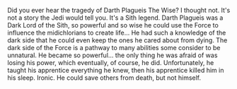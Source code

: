 Did you ever hear the tragedy of Darth Plagueis The Wise? I thought not. It's not a story the Jedi would tell you. It's a Sith legend. Darth Plagueis was a Dark Lord of the Sith, so powerful and so wise he could use the Force to influence the midichlorians to create life… He had such a knowledge of the dark side that he could even keep the ones he cared about from dying. The dark side of the Force is a pathway to many abilities some consider to be unnatural. He became so powerful… the only thing he was afraid of was losing his power, which eventually, of course, he did. Unfortunately, he taught his apprentice everything he knew, then his apprentice killed him in his sleep. Ironic. He could save others from death, but not himself.
